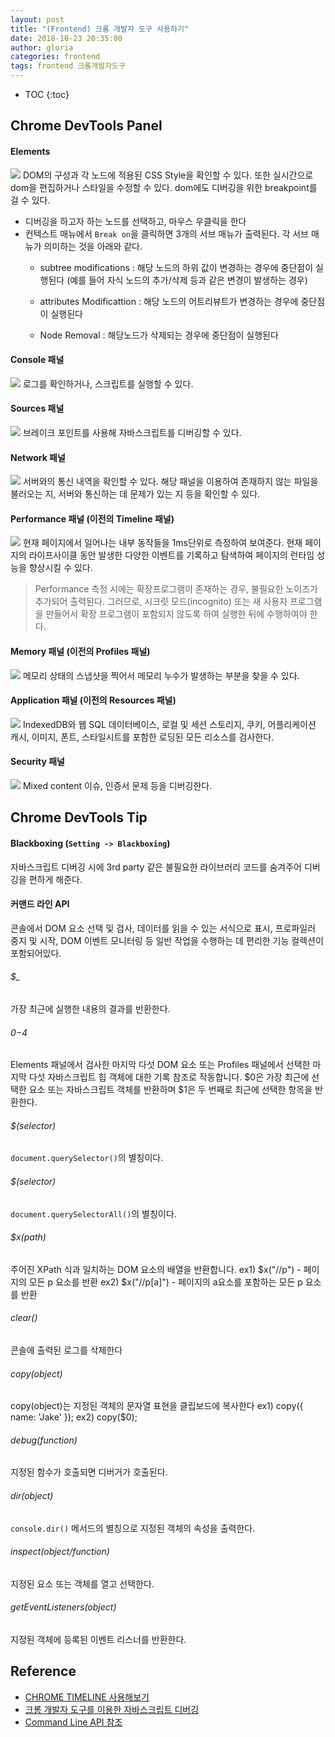 ```yaml
---
layout: post
title: "(Frontend) 크롬 개발자 도구 사용하기"
date: 2018-10-23 20:35:00
author: gloria
categories: frontend
tags: frontend 크롬개발자도구
---
```


* TOC
{:toc}

## Chrome DevTools Panel
#### Elements
![](https://developers.google.com/web/tools/chrome-devtools/images/panels/elements.png)
DOM의 구성과 각 노드에 적용된 CSS Style을 확인할 수 있다. 또한 실시간으로 dom을 편집하거나 스타일을 수정할 수 있다.
dom에도 디버깅을 위한 breakpoint를 걸 수 있다. 
- 디버깅을 하고자 하는 노드를 선택하고, 마우스 우클릭을 한다
- 컨텍스트 매뉴에서 `Break on`을 클릭하면 3개의 서브 매뉴가 출력된다. 각 서브 매뉴가 의미하는 것을 아래와 같다.
  - subtree modifications 
    : 해당 노드의 하위 값이 변경하는 경우에  중단점이 실행된다 (예를 들어 자식 노드의 추가/삭제 등과 같은 변경이 발생하는 경우)

  - attributes Modificattion 
    : 해당 노드의 어트리뷰트가 변경하는 경우에 중단점이 실행된다 

  - Node Removal 
    : 해당노드가 삭제되는 경우에 중단점이 실행된다 


#### Console 패널
![](https://developers.google.com/web/tools/chrome-devtools/images/panels/console.png)
로그를 확인하거나, 스크립트를 실행할 수 있다.

#### Sources 패널
![](https://developers.google.com/web/tools/chrome-devtools/images/panels/sources.png)
브레이크 포인트를 사용해 자바스크립트를 디버깅할 수 있다.

#### Network 패널
![](https://developers.google.com/web/tools/chrome-devtools/images/panels/network.png)
서버와의 통신 내역을 확인할 수 있다.
해당 패널을 이용하여 존재하지 않는 파일을 불러오는 지, 서버와 통신하는 데 문제가 있는 지 등을 확인할 수 있다.

#### Performance 패널 (이전의 Timeline 패널)
![](https://developers.google.com/web/tools/chrome-devtools/images/panels/performance.png)
현재 페이지에서 일어나는 내부 동작들을 1ms단위로 측정하여 보여준다.
현재 페이지의 라이프사이클 동안 발생한 다양한 이벤트를 기록하고 탐색하여 페이지의 런타임 성능을 향상시킬 수 있다.
> Performance 측정 시에는 확장프로그램이 존재하는 경우, 불필요한 노이즈가 추가되어 출력된다.
> 그러므로, 시크릿 모드(incognito) 또는 새 사용자 프로그램을 만들어서 확장 프로그램이 포함되지 않도록 하여 실행한 뒤에 수행하여야 한다.

#### Memory 패널 (이전의 Profiles 패널)
![](https://developers.google.com/web/tools/chrome-devtools/images/panels/memory.png)
메모리 상태의 스냅샷을 찍어서 메모리 누수가 발생하는 부분을 찾을 수 있다.

#### Application 패널 (이전의 Resources 패널)
![](https://developers.google.com/web/tools/chrome-devtools/images/panels/application.png)
IndexedDB와 웹 SQL 데이터베이스, 로컬 및 세션 스토리지, 쿠키, 어플리케이션 캐시, 이미지, 폰트, 스타일시트를 포함한 로딩된 모든 리소스를 검사한다.

#### Security 패널
![](https://developers.google.com/web/tools/chrome-devtools/images/panels/security.png)
Mixed content 이슈, 인증서 문제 등을 디버깅한다.


## Chrome DevTools Tip
#### Blackboxing (`Setting -> Blackboxing`)
자바스크립트 디버깅 시에 3rd party 같은 불필요한 라이브러리 코드를 숨겨주어 디버깅을 편하게 해준다.

#### 커맨드 라인 API
콘솔에서 DOM 요소 선택 및 검사, 데이터를 읽을 수 있는 서식으로 표시, 프로파일러 중지 및 시작, DOM 이벤트 모니터링 등 일반 작업을 수행하는 데 편리한 기능 컬렉션이 포함되어있다.

###### $_
가장 최근에 실행한 내용의 결과를 반환한다.

###### $0-$4
Elements 패널에서 검사한 마지막 다섯 DOM 요소 또는 Profiles 패널에서 선택한 마지막 다섯 자바스크립트 힙 객체에 대한 기록 참조로 작동합니다. 
$0은 가장 최근에 선택한 요소 또는 자바스크립트 객체를 반환하며 $1은 두 번째로 최근에 선택한 항목을 반환한다.

###### $(selector)
`document.querySelector()`의 별칭이다.

###### $(selector)
`document.querySelectorAll()`의 별칭이다.

###### $x(path)
주어진 XPath 식과 일치하는 DOM 요소의 배열을 반환합니다.
ex1)  $x("//p")  - 페이지의 모든 p 요소를 반환
ex2) $x("//p[a]")  - 페이지의 a요소를 포함하는 모든 p 요소를 반환

###### clear()
콘솔에 출력된 로그를 삭제한다

###### copy(object)
copy(object)는 지정된 객체의 문자열 표현을 클립보드에 복사한다
ex1) copy({ name: 'Jake' });
ex2) copy($0);

###### debug(function)
지정된 함수가 호출되면 디버거가 호출된다.

###### dir(object)
`console.dir()` 메서드의 별칭으로 지정된 객체의 속성을 출력한다.

###### inspect(object/function)
지정된 요소 또는 객체를 열고 선택한다.

###### getEventListeners(object)
지정된 객체에 등록된 이벤트 리스너를 반환한다.



## Reference
- [CHROME TIMELINE 사용해보기](http://graykick.tistory.com/3)
- [크롬 개발자 도구를 이용한 자바스크립트 디버깅](https://subicura.com/2018/02/14/javascript-debugging.html)
- [Command Line API 참조](https://developers.google.com/web/tools/chrome-devtools/console/command-line-reference?hl=ko)